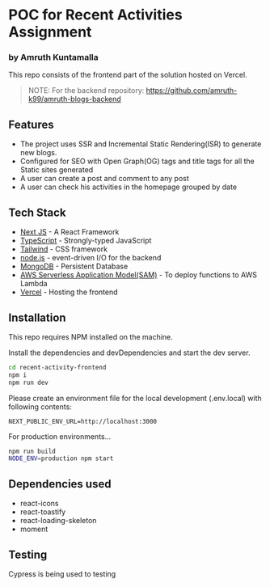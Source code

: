 # POC for Recent Activities Assignment

### by Amruth Kuntamalla

This repo consists of the frontend part of the solution hosted on Vercel.

> NOTE: For the backend repository: https://github.com/amruth-k99/amruth-blogs-backend

## Features

- The project uses SSR and Incremental Static Rendering(ISR) to generate new blogs.
- Configured for SEO with Open Graph(OG) tags and title tags for all the Static sites generated
- A user can create a post and comment to any post
- A user can check his activities in the homepage grouped by date

## Tech Stack

- [Next JS] - A React Framework
- [TypeScript] - Strongly-typed JavaScript
- [Tailwind] - CSS framework
- [node.js] - event-driven I/O for the backend
- [MongoDB] - Persistent Database
- [AWS Serverless Application Model(SAM)] - To deploy functions to AWS Lambda
- [Vercel] - Hosting the frontend


## Installation

This repo requires NPM installed on the machine.

Install the dependencies and devDependencies and start the dev server.

```sh
cd recent-activity-frontend
npm i
npm run dev
```

Please create an environment file for the local development (.env.local) with following contents:

```
NEXT_PUBLIC_ENV_URL=http://localhost:3000
```

For production environments...

```sh
npm run build
NODE_ENV=production npm start
```

## Dependencies used

- react-icons
- react-toastify
- react-loading-skeleton
- moment

[//]: # "These are reference links used in the body of this note and get stripped out when the markdown processor does its job. There is no need to format nicely because it shouldn't be seen. Thanks SO - http://stackoverflow.com/questions/4823468/store-comments-in-markdown-syntax"
[tailwind]: https://tailwindcss.com
[aws serverless application model(sam)]: https://docs.aws.amazon.com/serverless-application-model/latest/developerguide/what-is-sam.html
[next js]: https://nextjs.org
[node.js]: http://nodejs.org
[mongodb]: https://www.mongodb.com/
[TypeScript]: https://www.typescriptlang.org/
[vercel]: https://www.vercel.com/

## Testing

Cypress is being used to testing
